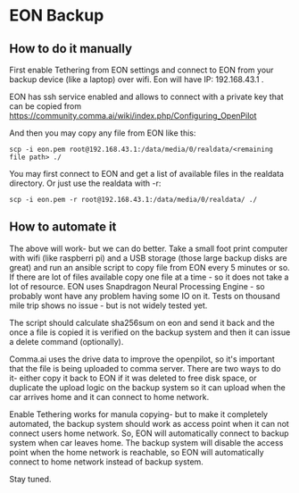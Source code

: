 # EON Backup

## How to do it manually

First enable Tethering from EON settings and connect to EON from your backup device (like a laptop) over wifi. Eon will have IP: 192.168.43.1 . 

EON has ssh service enabled and allows to connect with a private key that can be copied from https://community.comma.ai/wiki/index.php/Configuring_OpenPilot

And then you may copy any file from EON like this:
```
scp -i eon.pem root@192.168.43.1:/data/media/0/realdata/<remaining file path> ./
```

You may first connect to EON and get a list of available files in the realdata directory. Or just use the realdata with -r:
```
scp -i eon.pem -r root@192.168.43.1:/data/media/0/realdata/ ./
```


## How to automate it

The above will work- but we can do better. Take a small foot print computer with wifi (like raspberri pi) and a USB storage (those large backup disks are great) and run an ansible script to copy file from EON every 5 minutes or so. If there are lot of files available copy one file at a time - so it does not take a lot of resource. EON uses Snapdragon Neural Processing Engine - so probably wont have any problem having some IO on it. Tests on thousand mile trip shows no issue - but is not widely tested yet.

The script should calculate sha256sum on eon and send it back and the once a file is copied it is verified on the backup system and then it can issue a delete command (optionally).

Comma.ai uses the drive data to improve the openpilot, so it's important that the file is being uploaded to comma server. There are two ways to do it- either copy it back to EON if it was deleted to free disk space, or duplicate the upload logic on the backup system so it can upload when the car arrives home and it can connect to home network.

Enable Tethering works for manula copying- but to make it completely automated, the backup system should work as access point when it can not connect users home network. So, EON will automatically connect to backup system when car leaves home. The backup system will disable the access point when the home network is reachable, so EON will automatically connect to home network instead of backup system.

Stay tuned.  
